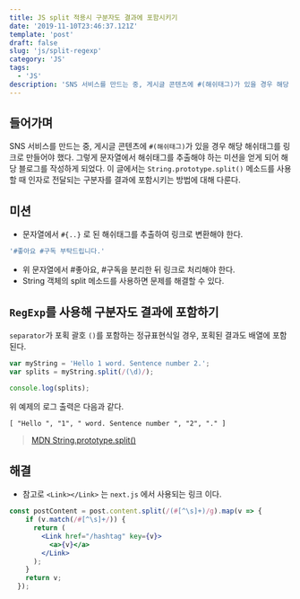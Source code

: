 ```yaml
---
title: JS split 적용시 구분자도 결과에 포함시키기 
date: '2019-11-10T23:46:37.121Z'
template: 'post'
draft: false
slug: 'js/split-regexp'
category: 'JS'
tags:
  - 'JS'
description: 'SNS 서비스를 만드는 중, 게시글 콘텐츠에 #(해쉬태그)가 있을 경우 해당 해쉬태그를 링크로 만들어야 했다. 그렇게  문자열에서 해쉬태그를 추출해야 하는 미션을 얻게 되어 해당 블로그를 작성하게 되었다. 이 글에서는 String.prototype.split() 메소드를 사용할 때 인자로 전달되는 구분자를 결과에 포함시키는 방법에 대해 다룬다.'
---
```


## 들어가며

SNS 서비스를 만드는 중, 게시글 콘텐츠에 `#(해쉬태그)`가 있을 경우 해당 해쉬태그를 링크로 만들어야 했다. 그렇게  문자열에서 해쉬태그를 추출해야 하는 미션을 얻게 되어 해당 블로그를 작성하게 되었다. 이 글에서는 `String.prototype.split()` 메소드를 사용할 때 인자로 전달되는 구분자를 결과에 포함시키는 방법에 대해 다룬다.

## 미션 

- 문자열에서 `#{..}` 로 된 해쉬태그를 추출하여 링크로 변환해야 한다.  

```js
'#좋아요 #구독 부탁드립니다.' 
```

- 위 문자열에서  #좋아요, #구독을 분리한 뒤 링크로 처리해야 한다. 
- String 객체의 split 메소드를 사용하면 문제를 해결할 수 있다.  

## `RegExp`를 사용해 구분자도 결과에 포함하기

`separator`가 포획 괄호 `()`를 포함하는 정규표현식일 경우, 포획된 결과도 배열에 포함된다.

```js
var myString = 'Hello 1 word. Sentence number 2.';
var splits = myString.split(/(\d)/);

console.log(splits);
```

위 예제의 로그 출력은 다음과 같다.

```html
[ "Hello ", "1", " word. Sentence number ", "2", "." ]
```

> [MDN String.prototype.split()](https://developer.mozilla.org/ko/docs/Web/JavaScript/Reference/Global_Objects/String/split)

## 해결 

- 참고로 `<Link></Link>` 는 `next.js` 에서 사용되는 링크 이다. 

```jsx
const postContent = post.content.split(/(#[^\s]+)/g).map(v => {
    if (v.match(/#[^\s]+/)) {
      return (
        <Link href="/hashtag" key={v}>
          <a>{v}</a>
        </Link>
      );
    }
    return v;
  });
```

### 